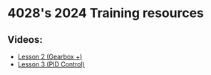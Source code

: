 # 4028's 2024 Training resources
## Videos:
  - [Lesson 2 (Gearbox +)](https://youtu.be/h6H-Amme_qI)
  - [Lesson 3 (PID Control)](https://youtu.be/Bc3f4PUkSgY)
